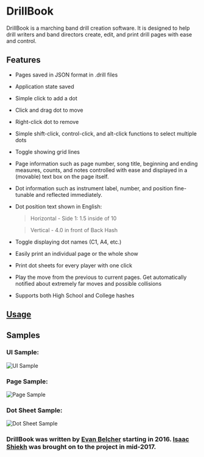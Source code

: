 # DrillBook
DrillBook is a marching band drill creation software. It is designed to help drill writers and band directors create, edit, and print drill pages with ease and control.

## Features
- Pages saved in JSON format in .drill files
- Application state saved
- Simple click to add a dot
- Click and drag dot to move
- Right-click dot to remove
- Simple shift-click, control-click, and alt-click functions to select multiple dots
- Toggle showing grid lines
- Page information such as page number, song title, beginning and ending measures, counts, and notes controlled with ease and displayed in a (movable) text box on the page itself.
- Dot information such as instrument label, number, and position fine-tunable and reflected immediately.
- Dot position text shown in English:

    > Horizontal - Side 1: 1.5 inside of 10

    > Vertical - 4.0 in front of Back Hash
- Toggle displaying dot names (C1, A4, etc.)
- Easily print an individual page or the whole show
- Print dot sheets for every player with one click
- Play the move from the previous to current pages. Get automatically notified about extremely far moves and possible collisions
- Supports both High School and College hashes

## [Usage](../master/DrillBook/src/main/resources/Usage.md)

## Samples
### UI Sample:
![UI Sample](../master/ui-sample.png "UI Sample")

### Page Sample:
![Page Sample](../master/page-sample.png "Page Sample")

### Dot Sheet Sample:
![Dot Sheet Sample](../master/dotsheet-sample.png "Dot Sheet Sample")

### DrillBook was written by [Evan Belcher](http://evanbelcher.com) starting in 2016. [Isaac Shiekh](http://www.isaacsheikh.com) was brought on to the project in mid-2017.
